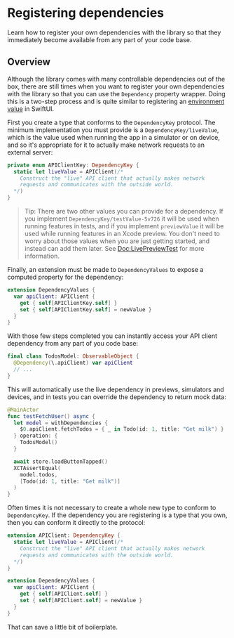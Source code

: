 # Registering dependencies

Learn how to register your own dependencies with the library so that they immediately become
available from any part of your code base.

## Overview

Although the library comes with many controllable dependencies out of the box, there are still times
when you want to register your own dependencies with the library so that you can use the
``Dependency`` property wrapper. Doing this is a two-step process and is quite similar to
registering an [environment value][environment-values-docs] in SwiftUI.

First you create a type that conforms to the ``DependencyKey`` protocol. The minimum implementation
you must provide is a ``DependencyKey/liveValue``, which is the value used when running the app in a
simulator or on device, and so it's appropriate for it to actually make network requests to an
external server:

```swift
private enum APIClientKey: DependencyKey {
  static let liveValue = APIClient(/*
    Construct the "live" API client that actually makes network 
    requests and communicates with the outside world.
  */)
}
```

> Tip: There are two other values you can provide for a dependency. If you implement
> ``DependencyKey/testValue-5v726`` it will be used when running features in tests, and if you
> implement `previewValue` it  will be used while running features in an Xcode preview. You don't
> need to worry about those values when you are just getting started, and instead can add them
> later. See <Doc:LivePreviewTest> for more information.

Finally, an extension must be made to `DependencyValues` to expose a computed property for the
dependency:

```swift
extension DependencyValues {
  var apiClient: APIClient {
    get { self[APIClientKey.self] }
    set { self[APIClientKey.self] = newValue }
  }
}
```

With those few steps completed you can instantly access your API client dependency from any part of
you code base:

```swift
final class TodosModel: ObservableObject {
  @Dependency(\.apiClient) var apiClient
  // ...
}
```

This will automatically use the live dependency in previews, simulators and devices, and in tests
you can override the dependency to return mock data:

```swift
@MainActor
func testFetchUser() async {
  let model = withDependencies {
    $0.apiClient.fetchTodos = { _ in Todo(id: 1, title: "Get milk") }
  } operation: {
    TodosModel()
  }

  await store.loadButtonTapped()
  XCTAssertEqual(
    model.todos,
    [Todo(id: 1, title: "Get milk")]
  )
}
```

Often times it is not necessary to create a whole new type to conform to `DependencyKey`. If the
dependency you are registering is a type that you own, then you can conform it directly to the
protocol:

```swift
extension APIClient: DependencyKey {
  static let liveValue = APIClient(/*
    Construct the "live" API client that actually makes network 
    requests and communicates with the outside world.
  */)
}

extension DependencyValues {
  var apiClient: APIClient {
    get { self[APIClient.self] }
    set { self[APIClient.self] = newValue }
  }
}
```

That can save a little bit of boilerplate.

[environment-values-docs]: https://developer.apple.com/documentation/swiftui/environmentvalues
